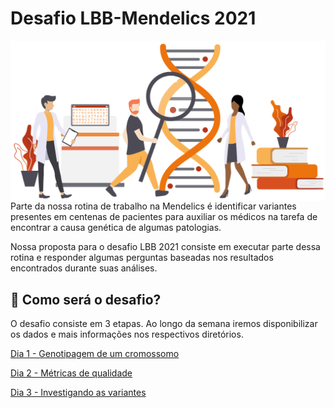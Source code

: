 # Desafio LBB-Mendelics 2021

<p align="center">
  <img style="float: right;" src="img/mendelics.png" alt="Ilustração Mendelics">
</p>

Parte da nossa rotina de trabalho na Mendelics é identificar variantes presentes em centenas de pacientes para auxiliar os médicos na tarefa de encontrar a causa genética de algumas patologias.

Nossa proposta para o desafio LBB 2021 consiste em executar parte dessa rotina e responder algumas perguntas baseadas nos resultados encontrados durante suas análises.

## 💭 Como será o desafio?

O desafio consiste em 3 etapas. Ao longo da semana iremos disponibilizar os dados e mais informações nos respectivos diretórios. 

[Dia 1 - Genotipagem de um cromossomo](Dia_1/README.md)

[Dia 2 - Métricas de qualidade](Dia_2/README.md)

[Dia 3 - Investigando as variantes](Dia_3/README.md)

<!-- 
### Parte 1 - Genotipar o cromossomo 22 de uma de nossas amostras - 1° dia

Tempo de duração: 12h

Será fornecido 2 arquivos FASTQ, reads do paciente, arquivo referência menor e VCF com um conjunto verdade de 10 das variantes.
Objetivo: Conseguir extrair as variantes encontradas no cromossomo 22 do paciente.

### Parte 2 - Avaliar a qualidade do sequenciamento e de sua genotipagem - 2° dia

Tempo de duração: 12h

Dados utilizados: VCF e BAM obtidos no dia anterior
Objetivo: Identificar variantes a serem consideradas, e as informações do alinhamento

### Parte 3 - Investigar as variantes - 3° dia

Tempo de duração: 6h

Dados utilizados: VCF obtido previamente
Objetivo: Identificar detalhes das variantes obtidas no experimento

Os desafios serão liberados pontualmente ao meio-dia (12h) dos 3 dias do desafio, sendo que o envio da resposta estará atrelado às horas após a liberação do arquivo. Será utilizado este github para a liberação dos dados e das instruções.

## Dicas e boas práticas

* Escrita de código legível. Caso falhe em se expressar pelo código pode-se adicionar comentários.
* Reprodutibilidade e portabilidade. Preocupe-se em descrever os passos usados em sua análise e, secundariamente, uma maneira para que todas as ferramentas necessárias sejam facilmente instaladas em um novo ambiente. Exemplos: Docker e Conda.

* `README.md` explicando como configurar o ambiente e rodar seu código, assim como quais são os arquivos de input e output esperados, é obrigatório. Explicações de como o código funciona e o que ele faz também são bem-vindas, mas não obrigatórias.

## Resultados

Ao final da LBB será liberada a nota de cada etapa e o ranking final dos vencedores. A nota final consistirá na média das etapas:

* (Q1 + Q2 + Q3) / 3.

Como enviar o relatório e os arquivos necessários?
Deverá ser enviado um relatório e o código utilizado. Ambos deverão ser enviados
Informações detalhadas serão divulgadas no primeiro dia do desafio.

Site:
http://www.mendelics.com.br/

Instagram:
@mendelics

LinkedIn:
https://www.linkedin.com/company/mendelics/ -->
